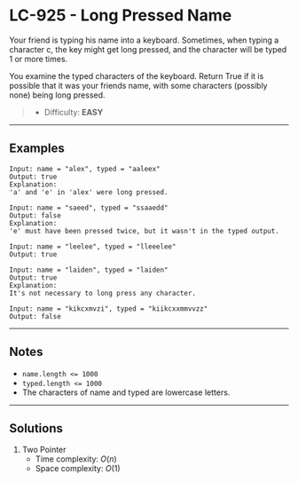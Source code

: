 # LC-925 - Long Pressed Name

Your friend is typing his name into a keyboard.  Sometimes, when typing a character c, the key might get long pressed, and the character will be typed 1 or more times.

You examine the typed characters of the keyboard.  Return True if it is possible that it was your friends name, with some characters (possibly none) being long pressed.

> * Difficulty: **EASY**

---
## Examples

```
Input: name = "alex", typed = "aaleex"
Output: true
Explanation:
'a' and 'e' in 'alex' were long pressed.
```

```
Input: name = "saeed", typed = "ssaaedd"
Output: false
Explanation:
'e' must have been pressed twice, but it wasn't in the typed output.
```

```
Input: name = "leelee", typed = "lleeelee"
Output: true
```

```
Input: name = "laiden", typed = "laiden"
Output: true
Explanation:
It's not necessary to long press any character.
```

```
Input: name = "kikcxmvzi", typed = "kiikcxxmmvvzz"
Output: false
```

---
## Notes

* `name.length <= 1000`
* `typed.length <= 1000`
* The characters of name and typed are lowercase letters.

---
## Solutions

1. Two Pointer
    * Time complexity: $O(n)$
    * Space complexity: $O(1)$